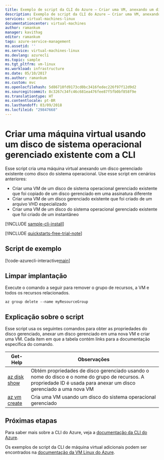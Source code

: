 ```yaml
---
title: Exemplo de script da CLI do Azure – Criar uma VM, anexando um disco gerenciado como disco do sistema operacional | Microsoft Docs
description: Exemplo de script da CLI do Azure – Criar uma VM, anexando um disco gerenciado como disco do sistema operacional
services: virtual-machines-linux
documentationcenter: virtual-machines
author: ramankum
manager: kavithag
editor: ramankum
tags: azure-service-management
ms.assetid: ''
ms.service: virtual-machines-linux
ms.devlang: azurecli
ms.topic: sample
ms.tgt_pltfrm: vm-linux
ms.workload: infrastructure
ms.date: 05/10/2017
ms.author: ramankum
ms.custom: mvc
ms.openlocfilehash: 5d86710fd9173cd0bc3416fedec226f97f12d9d2
ms.sourcegitcommit: 8c3267c34fc46c681ea476fee87f5fb0bf858f9e
ms.translationtype: HT
ms.contentlocale: pt-BR
ms.lasthandoff: 03/09/2018
ms.locfileid: "29847668"
---
```

# <a name="create-a-virtual-machine-using-an-existing-managed-os-disk-with-cli"></a>Criar uma máquina virtual usando um disco de sistema operacional gerenciado existente com a CLI

Esse script cria uma máquina virtual anexando um disco gerenciado existente como disco do sistema operacional. Use esse script em cenários anteriores:
* Criar uma VM de um disco de sistema operacional gerenciado existente que foi copiado de um disco gerenciado em uma assinatura diferente
* Criar uma VM de um disco gerenciado existente que foi criado de um arquivo VHD especializado 
* Criar uma VM de um disco do sistema operacional gerenciado existente que foi criado de um instantâneo 

[!INCLUDE [sample-cli-install](../../../includes/sample-cli-install.md)]

[!INCLUDE [quickstarts-free-trial-note](../../../includes/quickstarts-free-trial-note.md)]

## <a name="sample-script"></a>Script de exemplo

[!code-azurecli-interactive[main](../../../cli_scripts/virtual-machine/create-vm-attach-existing-managed-os-disk/create-vm-attach-existing-managed-os-disk.sh "Create VM from a managed disk")]

## <a name="clean-up-deployment"></a>Limpar implantação 

Execute o comando a seguir para remover o grupo de recursos, a VM e todos os recursos relacionados.

```azurecli-interactive 
az group delete --name myResourceGroup
```

## <a name="script-explanation"></a>Explicação sobre o script

Esse script usa os seguintes comandos para obter as propriedades do disco gerenciado, anexar um disco gerenciado em uma nova VM e criar uma VM. Cada item em que a tabela contém links para a documentação específica do comando.

| Get-Help | Observações |
|---|---|
| [az disk show](https://docs.microsoft.com/cli/azure/disk#az_disk_show) | Obtém propriedades de disco gerenciado usando o nome do disco e o nome do grupo de recursos. A propriedade ID é usada para anexar um disco gerenciado a uma nova VM |
| [az vm create](https://docs.microsoft.com/cli/azure/vm#az_vm_create) | Cria uma VM usando um disco do sistema operacional gerenciado |
## <a name="next-steps"></a>Próximas etapas

Para saber mais sobre a CLI do Azure, veja a [documentação da CLI do Azure](https://docs.microsoft.com/cli/azure).

Os exemplos de script da CLI de máquina virtual adicionais podem ser encontrados na [documentação da VM Linux do Azure](../linux/cli-samples.md?toc=%2fazure%2fvirtual-machines%2flinux%2ftoc.json).
